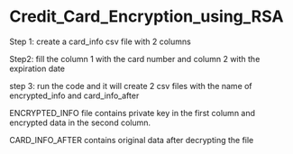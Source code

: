 # Credit_Card_Encryption_using_RSA
Step 1:
create a card_info csv file with 2 columns

Step2:
fill the column 1 with the card number and column 2 with the expiration date

step 3:
run the code and it will create 2 csv files with the name of encrypted_info and card_info_after

ENCRYPTED_INFO file contains private key in the first column and encrypted data in the second column.

CARD_INFO_AFTER contains original data after decrypting the file

